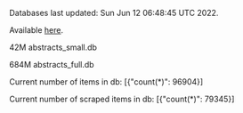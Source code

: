 Databases last updated: Sun Jun 12 06:48:45 UTC 2022. 

Available [here](https://github.com/cbeauhilton/ash-db/releases).


42M	abstracts_small.db

684M	abstracts_full.db

Current number of items in db:
[{"count(*)": 96904}]

Current number of scraped items in db:
[{"count(*)": 79345}]
